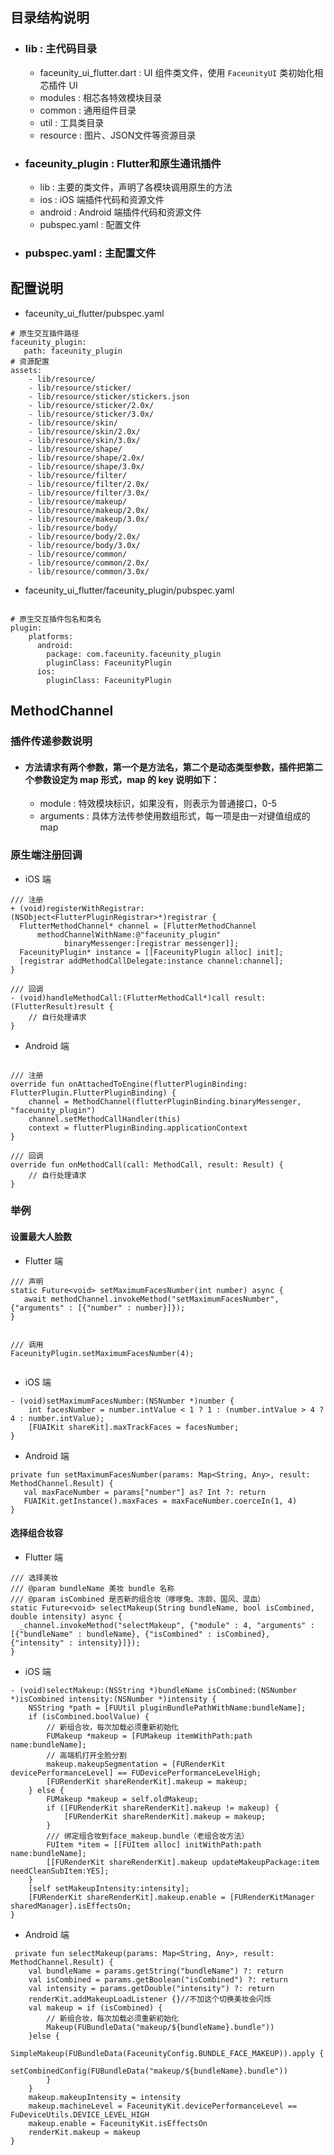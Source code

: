 ## 目录结构说明

- ### lib : 主代码目录
	- faceunity_ui_flutter.dart :  UI 组件类文件，使用 `FaceunityUI` 类初始化相芯插件 UI
	- modules : 相芯各特效模块目录
	- common : 通用组件目录
	- util : 工具类目录
	- resource : 图片、JSON文件等资源目录

- ### faceunity_plugin : Flutter和原生通讯插件
	- lib : 主要的类文件，声明了各模块调用原生的方法
	- ios : iOS 端插件代码和资源文件
	- android : Android 端插件代码和资源文件
	- pubspec.yaml : 配置文件

- ### pubspec.yaml : 主配置文件

## 配置说明

- faceunity_ui_flutter/pubspec.yaml

```
# 原生交互插件路径
faceunity_plugin:
   path: faceunity_plugin
# 资源配置
assets:
    - lib/resource/
    - lib/resource/sticker/
    - lib/resource/sticker/stickers.json
    - lib/resource/sticker/2.0x/
    - lib/resource/sticker/3.0x/
    - lib/resource/skin/
    - lib/resource/skin/2.0x/
    - lib/resource/skin/3.0x/
    - lib/resource/shape/
    - lib/resource/shape/2.0x/
    - lib/resource/shape/3.0x/
    - lib/resource/filter/
    - lib/resource/filter/2.0x/
    - lib/resource/filter/3.0x/
    - lib/resource/makeup/
    - lib/resource/makeup/2.0x/
    - lib/resource/makeup/3.0x/
    - lib/resource/body/
    - lib/resource/body/2.0x/
    - lib/resource/body/3.0x/
    - lib/resource/common/
    - lib/resource/common/2.0x/
    - lib/resource/common/3.0x/
```
- faceunity_ui_flutter/faceunity_plugin/pubspec.yaml

```

# 原生交互插件包名和类名
plugin:
    platforms:
      android:
        package: com.faceunity.faceunity_plugin
        pluginClass: FaceunityPlugin
      ios:
        pluginClass: FaceunityPlugin
```

## MethodChannel

### 插件传递参数说明

- #### 方法请求有两个参数，第一个是方法名，第二个是动态类型参数，插件把第二个参数设定为 map 形式，map 的 key 说明如下：
	- module : 特效模块标识，如果没有，则表示为普通接口，0-5
	- arguments : 具体方法传参使用数组形式，每一项是由一对键值组成的 map

### 原生端注册回调

- iOS 端

```
/// 注册
+ (void)registerWithRegistrar:(NSObject<FlutterPluginRegistrar>*)registrar {
  FlutterMethodChannel* channel = [FlutterMethodChannel
      methodChannelWithName:@"faceunity_plugin"
            binaryMessenger:[registrar messenger]];
  FaceunityPlugin* instance = [[FaceunityPlugin alloc] init];
  [registrar addMethodCallDelegate:instance channel:channel];
}

/// 回调
- (void)handleMethodCall:(FlutterMethodCall*)call result:(FlutterResult)result {
	// 自行处理请求
}

```

- Android 端

```

/// 注册
override fun onAttachedToEngine(flutterPluginBinding: FlutterPlugin.FlutterPluginBinding) {
    channel = MethodChannel(flutterPluginBinding.binaryMessenger, "faceunity_plugin")
    channel.setMethodCallHandler(this)
    context = flutterPluginBinding.applicationContext
}

/// 回调
override fun onMethodCall(call: MethodCall, result: Result) {
	// 自行处理请求
}

```


### 举例

#### 设置最大人脸数

- Flutter 端

```
/// 声明
static Future<void> setMaximumFacesNumber(int number) async {
   await methodChannel.invokeMethod("setMaximumFacesNumber", {"arguments" : [{"number" : number}]});
}


/// 调用
FaceunityPlugin.setMaximumFacesNumber(4);


```

- iOS 端


```
- (void)setMaximumFacesNumber:(NSNumber *)number {
    int facesNumber = number.intValue < 1 ? 1 : (number.intValue > 4 ? 4 : number.intValue);
    [FUAIKit shareKit].maxTrackFaces = facesNumber;
}
```

- Android 端

```
private fun setMaximumFacesNumber(params: Map<String, Any>, result: MethodChannel.Result) {
   val maxFaceNumber = params["number"] as? Int ?: return
   FUAIKit.getInstance().maxFaces = maxFaceNumber.coerceIn(1, 4)
}
```

#### 选择组合妆容

- Flutter 端

```
/// 选择美妆
/// @param bundleName 美妆 bundle 名称
/// @param isCombined 是否新的组合妆（嗲嗲兔、冻龄、国风、混血）
static Future<void> selectMakeup(String bundleName, bool isCombined, double intensity) async {
  _channel.invokeMethod("selectMakeup", {"module" : 4, "arguments" : [{"bundleName" : bundleName}, {"isCombined" : isCombined}, {"intensity" : intensity}]});
}
```

- iOS 端

```
- (void)selectMakeup:(NSString *)bundleName isCombined:(NSNumber *)isCombined intensity:(NSNumber *)intensity {
    NSString *path = [FUUtil pluginBundlePathWithName:bundleName];
    if (isCombined.boolValue) {
        // 新组合妆，每次加载必须重新初始化
        FUMakeup *makeup = [FUMakeup itemWithPath:path name:bundleName];
        // 高端机打开全脸分割
        makeup.makeupSegmentation = [FURenderKit devicePerformanceLevel] == FUDevicePerformanceLevelHigh;
        [FURenderKit shareRenderKit].makeup = makeup;
    } else {
        FUMakeup *makeup = self.oldMakeup;
        if ([FURenderKit shareRenderKit].makeup != makeup) {
            [FURenderKit shareRenderKit].makeup = makeup;
        }
        /// 绑定组合妆到face_makeup.bundle（老组合妆方法）
        FUItem *item = [[FUItem alloc] initWithPath:path name:bundleName];
        [[FURenderKit shareRenderKit].makeup updateMakeupPackage:item needCleanSubItem:YES];
    }
    [self setMakeupIntensity:intensity];
    [FURenderKit shareRenderKit].makeup.enable = [FURenderKitManager sharedManager].isEffectsOn;
}
```

- Android 端

```
 private fun selectMakeup(params: Map<String, Any>, result: MethodChannel.Result) {
    val bundleName = params.getString("bundleName") ?: return
    val isCombined = params.getBoolean("isCombined") ?: return
    val intensity = params.getDouble("intensity") ?: return
    renderKit.addMakeupLoadListener {}//不加这个切换美妆会闪烁
    val makeup = if (isCombined) {
        // 新组合妆，每次加载必须重新初始化
        Makeup(FUBundleData("makeup/${bundleName}.bundle"))
    }else {
        SimpleMakeup(FUBundleData(FaceunityConfig.BUNDLE_FACE_MAKEUP)).apply {
                setCombinedConfig(FUBundleData("makeup/${bundleName}.bundle"))
        }
    }
    makeup.makeupIntensity = intensity
    makeup.machineLevel = FaceunityKit.devicePerformanceLevel == FuDeviceUtils.DEVICE_LEVEL_HIGH
    makeup.enable = FaceunityKit.isEffectsOn
    renderKit.makeup = makeup
}
```







